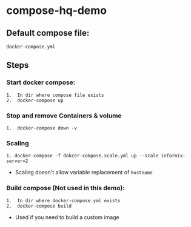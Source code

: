# compose-hq-demo

## Default compose file:
    docker-compose.yml

## Steps

### Start docker compose:
    1.  In dir where compose file exists
    2.  docker-compose up 

### Stop and remove Containers & volume
    1.  docker-compose down -v

### Scaling 
    1. docker-compose -f dokcer-compose.scale.yml up --scale informix-server=2

 * Scaling doesn't allow variable replacement of ```hostname```


### Build compose (Not used in this demo):
    1.  In dir where docker-compose.yml exists
    2.  docker-compose build 
 
 * Used if you need to build a custom image 
